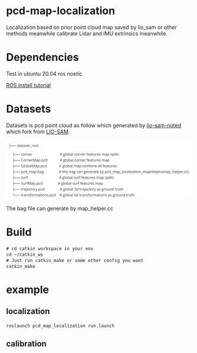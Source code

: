# pcd-map-localization
Localization based on prior point cloud map saved by lio_sam or other methods meanwhile calibrate Lidar and IMU extrinsics meanwhile.

# Dependencies
Test in ubuntu 20.04 ros noetic

[ROS install tutorial](https://www.ros.org/blog/getting-started/)

# Datasets

Datasets is pcd point cloud as follow which generated by [lio-sam-noted](https://github.com/stu-fullstack/lio-sam-noted) which  fork from [LIO-SAM](https://github.com/TixiaoShan/LIO-SAM).

![structure.png](docs/imgs/structure.png)

The bag file can generate by map_helper.cc

# Build

```shell
# cd catkin workspace in your env
cd ~/catkin_ws
# Just run catkin_make or some other config you want
catkin_make
```

# example

## localization

```shell
roslaunch pcd_map_localization run.launch
```

## calibration



